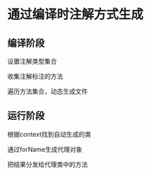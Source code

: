 # 通过编译时注解方式生成

## 编译阶段
设置注解类型集合

收集注解标注的方法

遍历方法集合，动态生成文件

## 运行阶段
根据context找到自动生成的类

通过forName生成代理对象

把结果分发给代理类中的方法
